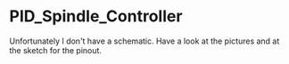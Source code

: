 # PID_Spindle_Controller

Unfortunately I don't have a schematic. Have a look at the pictures and at the sketch for the pinout.

